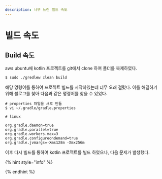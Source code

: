 ```yaml
---
description: 너무 느린 빌드 속도
---
```


# 빌드 속도

## Build 속도

aws ubuntu에 kotlin 프로젝트를 git에서 clone 하여 폴더를 복제하였다.

```text
$ sudo ./gredlew clean build
```

해당 명령어를 통하여 프로젝트 빌드를 시작하였는데 너무 오래 걸렸다. 이를 해결하기 위해 블로그를 찾아 다음과 같은 명령어를 찾을 수 있었다.

```text
# properties 파일을 새로 만듦
$ vi ~/.gradle/gradle.properties
```

```text
# linux

org.gradle.daemon=true
org.gradle.parallel=true
org.gradle.workers.max=3
org.gradle.configureondemand=true
org.gradle.jvmargs=-Xms128m -Xmx256m
```

이후 다시 빌드를 통하여 kotlin 프로젝트를 빌드 하였으나, 다음 문제가 발생했다.

{% hint style="info" %}

{% endhint %}

